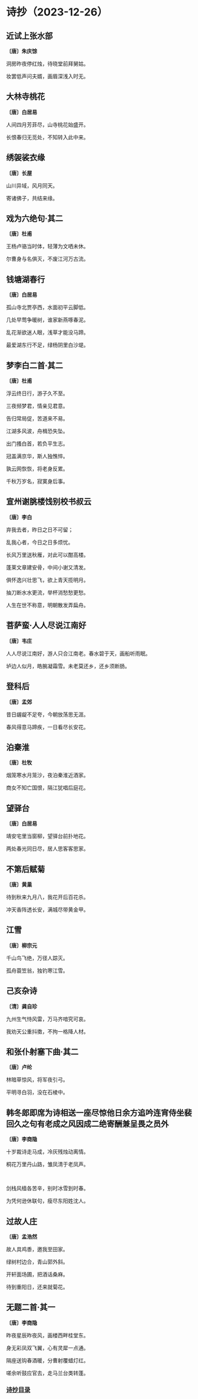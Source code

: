 # 诗抄（2023-12-26）

## 近试上张水部
**〔唐〕朱庆馀**

洞房昨夜停红烛，待晓堂前拜舅姑。

妆罢低声问夫婿，画眉深浅入时无。

## 大林寺桃花
**〔唐〕白居易**

人间四月芳菲尽，山寺桃花始盛开。

长恨春归无觅处，不知转入此中来。

## 绣袈裟衣缘
**〔唐〕长屋**

山川异域，风月同天。

寄诸佛子，共结来缘。

## 戏为六绝句·其二
**〔唐〕杜甫**

王杨卢骆当时体，轻薄为文哂未休。

尔曹身与名俱灭，不废江河万古流。

## 钱塘湖春行
**〔唐〕白居易**

孤山寺北贾亭西，水面初平云脚低。

几处早莺争暖树，谁家新燕啄春泥。

乱花渐欲迷人眼，浅草才能没马蹄。

最爱湖东行不足，绿杨阴里白沙堤。

## 梦李白二首·其二
**〔唐〕杜甫**

浮云终日行，游子久不至。

三夜频梦君，情亲见君意。

告归常局促，苦道来不易。

江湖多风波，舟楫恐失坠。

出门搔白首，若负平生志。

冠盖满京华，斯人独憔悴。

孰云网恢恢，将老身反累。

千秋万岁名，寂寞身后事。

## 宣州谢朓楼饯别校书叔云
**〔唐〕李白**

弃我去者，昨日之日不可留；

乱我心者，今日之日多烦忧。

长风万里送秋雁，对此可以酣高楼。

蓬莱文章建安骨，中间小谢又清发。

俱怀逸兴壮思飞，欲上青天揽明月。

抽刀断水水更流，举杯消愁愁更愁。

人生在世不称意，明朝散发弄扁舟。

## 菩萨蛮·人人尽说江南好
**〔唐〕韦庄**

人人尽说江南好，游人只合江南老。春水碧于天，画船听雨眠。

垆边人似月，皓腕凝霜雪。未老莫还乡，还乡须断肠。

## 登科后
**〔唐〕孟郊**

昔日龌龊不足夸，今朝放荡思无涯。

春风得意马蹄疾，一日看尽长安花。

## 泊秦淮
**〔唐〕杜牧**

烟笼寒水月笼沙，夜泊秦淮近酒家。

商女不知亡国恨，隔江犹唱后庭花。

## 望驿台
**〔唐〕白居易**

靖安宅里当窗柳，望驿台前扑地花。

两处春光同日尽，居人思客客思家。

## 不第后赋菊
**〔唐〕黄巢**

待到秋来九月八，我花开后百花杀。

冲天香阵透长安，满城尽带黄金甲。

## 江雪
**〔唐〕柳宗元**

千山鸟飞绝，万径人踪灭。

孤舟蓑笠翁，独钓寒江雪。

## 己亥杂诗
**〔清〕龚自珍**

九州生气恃风雷，万马齐喑究可哀。

我劝天公重抖擞，不拘一格降人材。

## 和张仆射塞下曲·其二
**〔唐〕卢纶**

林暗草惊风，将军夜引弓。

平明寻白羽，没在石棱中。

## 韩冬郎即席为诗相送一座尽惊他日余方追吟连宵侍坐裴回久之句有老成之风因成二绝寄酬兼呈畏之员外
**〔唐〕李商隐**

十岁裁诗走马成，冷灰残烛动离情。

桐花万里丹山路，雏凤清于老凤声。

<br>

剑栈风樯各苦辛，别时冰雪到时春。

为凭何逊休联句，瘦尽东阳姓沈人。

## 过故人庄
**〔唐〕孟浩然**

故人具鸡黍，邀我至田家。

绿树村边合，青山郭外斜。

开轩面场圃，把酒话桑麻。

待到重阳日，还来就菊花。

## 无题二首·其一
**〔唐〕李商隐**

昨夜星辰昨夜风，画楼西畔桂堂东。

身无彩凤双飞翼，心有灵犀一点通。

隔座送钩春酒暖，分曹射覆蜡灯红。

嗟余听鼓应官去，走马兰台类转蓬。

### [诗抄目录](../poem.md)
